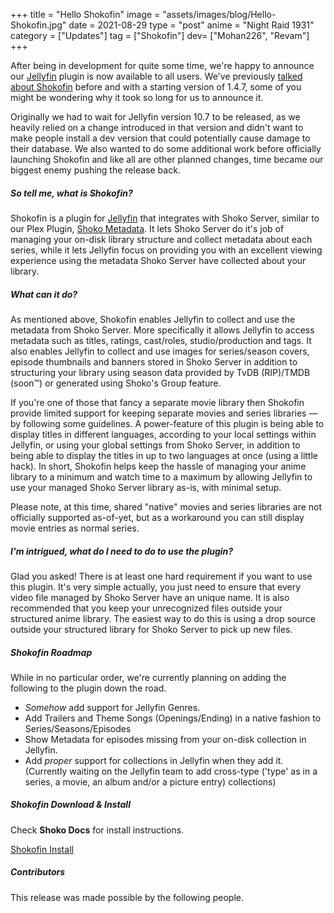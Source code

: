 +++
title = "Hello Shokofin"
image = "assets/images/blog/Hello-Shokofin.jpg"
date = 2021-08-29
type = "post"
anime = "Night Raid 1931"
category = ["Updates"]
tag = ["Shokofin"]
dev= ["Mohan226", "Revam"]
+++

After being in development for quite some time, we're happy to announce our [Jellyfin](https://jellyfin.org/) plugin is now available to all users. We've previously [talked about Shokofin](https://shokoanime.com/blog/shoko-2021-roadmap/) before and with a starting version of 1.4.7, some of you might be wondering why it took so long for us to announce it.

Originally we had to wait for Jellyfin version 10.7 to be released, as we heavily relied on a change introduced in that version and didn't want to make people install a dev version that could potentially cause damage to their database. We also wanted to do some additional work before officially launching Shokofin and like all are other planned changes, time became our biggest enemy pushing the release back.

##### So tell me, what is Shokofin?

Shokofin is a plugin for [Jellyfin](https://jellyfin.org/) that integrates with Shoko Server, similar to our Plex Plugin, [Shoko Metadata](https://shokoanime.com/blog/tag/shoko-metadata/). It lets Shoko Server do it's job of managing your on-disk library structure and collect metadata about each series, while it lets Jellyfin focus on providing you with an excellent viewing experience using the metadata Shoko Server have collected about your library.

##### What can it do?

As mentioned above, Shokofin enables Jellyfin to collect and use the metadata from Shoko Server. More specifically it allows Jellyfin to access metadata such as titles, ratings, cast/roles, studio/production and tags. It also enables Jellyfin to collect and use images for series/season covers, episode thumbnails and banners stored in Shoko Server in addition to structuring your library using season data provided by TvDB (RIP)/TMDB (soon™️) or generated using Shoko's Group feature.

If you're one of those that fancy a separate movie library then Shokofin provide limited support for keeping separate movies and series libraries — by following some guidelines. A power-feature of this plugin is being able to display titles in different languages, according to your local settings within Jellyfin, or using your global settings from Shoko Server, in addition to being able to display the titles in up to two languages at once (using a little hack). In short, Shokofin helps keep the hassle of managing your anime library to a minimum and watch time to a maximum by allowing Jellyfin to use your managed Shoko Server library as-is, with minimal setup.

Please note, at this time, shared "native" movies and series libraries are not officially supported as-of-yet, but as a workaround you can still display movie entries as normal series.

##### I'm intrigued, what do I need to do to use the plugin?

Glad you asked! There is at least one hard requirement if you want to use this plugin. It's very simple actually, you just need to ensure that every video file managed by Shoko Server have an unique name. It is also recommended that you keep your unrecognized files outside your structured anime library. The easiest way to do this is using a drop source outside your structured library for Shoko Server to pick up new files.

##### Shokofin Roadmap

While in no particular order, we're currently planning on adding the following to the plugin down the road.

- _Somehow_ add support for Jellyfin Genres.
- Add Trailers and Theme Songs (Openings/Ending) in a native fashion to Series/Seasons/Episodes
- Show Metadata for episodes missing from your on-disk collection in Jellyfin.
- Add _proper_ support for collections in Jellyfin when they add it. (Currently waiting on the Jellyfin team to add cross-type ('type' as in a series, a movie, an album and/or a picture entry) collections)

##### Shokofin Download & Install

Check **Shoko Docs** for install instructions.

[Shokofin Install](https://docs.shokoanime.com/shokofin/install/)

##### Contributors

This release was made possible by the following people.
